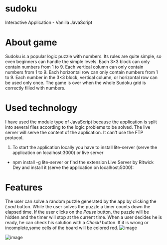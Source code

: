 # sudoku
Interactive Application - Vanilla JavaScript

# About game
Sudoku is a popular logic puzzle with numbers. Its rules are quite simple, so even beginners can handle the simple levels.
Each 3×3 block can only contain numbers from 1 to 9.
Each vertical column can only contain numbers from 1 to 9.
Each horizontal row can only contain numbers from 1 to 9.
Each number in the 3×3 block, vertical column, or horizontal row can be used only once.
The game is over when the whole Sudoku grid is correctly filled with numbers.

# Used technology
I have used the module type of JavaScript because the application is split into several files according to the logic problems to be solved. The live server will serve the content of the application. It can't use the FTP protocol.

1. To start the application locally you have to install lite-server (serve the application on localhost:3000) or live server
- npm install -g lite-server
or find the extension Live Server by Ritwick Dey and install it (serve the application on localhost:5000):

# Features
The user can solve a random puzzle generated by the app by clicking the _Load_ button. 
While the user solves the puzzle a timer counts down the elapsed time. If the user clicks on the _Pause_ button, the puzzle will be hidden and the timer will stop at the current time. 
When a user decides he is ready, he can check his solution with a _Check!_ button. If it is wrong or incomplete,some cells of the board will be colored red.
![image](https://github.com/ElitsaDev/sudoku/assets/94979851/68b2429e-eb09-4aa4-b3c5-e5b783863f4d)


![image](https://github.com/ElitsaDev/sudoku/assets/94979851/37aaa887-3957-43eb-a082-5d0561125ac3)
